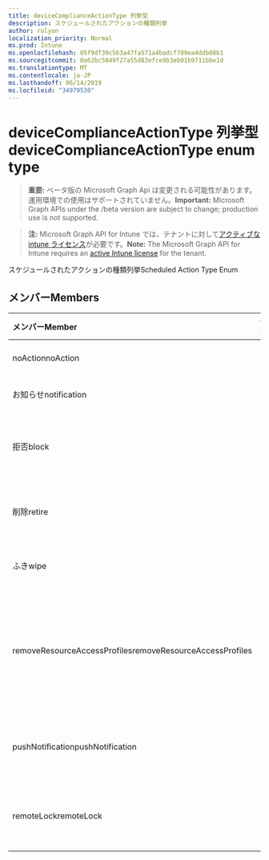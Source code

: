 ```yaml
---
title: deviceComplianceActionType 列挙型
description: スケジュールされたアクションの種類列挙
author: rolyon
localization_priority: Normal
ms.prod: Intune
ms.openlocfilehash: 05f9df39c563a47fa571a4badcf789ea4ddb08b1
ms.sourcegitcommit: 0a62bc5849f27a55d83efce9b3eb01b9711bbe1d
ms.translationtype: MT
ms.contentlocale: ja-JP
ms.lasthandoff: 06/14/2019
ms.locfileid: "34979530"
---
```

# <a name="devicecomplianceactiontype-enum-type"></a><span data-ttu-id="e3a7e-103">deviceComplianceActionType 列挙型</span><span class="sxs-lookup"><span data-stu-id="e3a7e-103">deviceComplianceActionType enum type</span></span>

> <span data-ttu-id="e3a7e-104">**重要:** ベータ版の Microsoft Graph Api は変更される可能性があります。運用環境での使用はサポートされていません。</span><span class="sxs-lookup"><span data-stu-id="e3a7e-104">**Important:** Microsoft Graph APIs under the /beta version are subject to change; production use is not supported.</span></span>

> <span data-ttu-id="e3a7e-105">**注:** Microsoft Graph API for Intune では、テナントに対して[アクティブな intune ライセンス](https://go.microsoft.com/fwlink/?linkid=839381)が必要です。</span><span class="sxs-lookup"><span data-stu-id="e3a7e-105">**Note:** The Microsoft Graph API for Intune requires an [active Intune license](https://go.microsoft.com/fwlink/?linkid=839381) for the tenant.</span></span>

<span data-ttu-id="e3a7e-106">スケジュールされたアクションの種類列挙</span><span class="sxs-lookup"><span data-stu-id="e3a7e-106">Scheduled Action Type Enum</span></span>

## <a name="members"></a><span data-ttu-id="e3a7e-107">メンバー</span><span class="sxs-lookup"><span data-stu-id="e3a7e-107">Members</span></span>
|<span data-ttu-id="e3a7e-108">メンバー</span><span class="sxs-lookup"><span data-stu-id="e3a7e-108">Member</span></span>|<span data-ttu-id="e3a7e-109">値</span><span class="sxs-lookup"><span data-stu-id="e3a7e-109">Value</span></span>|<span data-ttu-id="e3a7e-110">説明</span><span class="sxs-lookup"><span data-stu-id="e3a7e-110">Description</span></span>|
|:---|:---|:---|
|<span data-ttu-id="e3a7e-111">noAction</span><span class="sxs-lookup"><span data-stu-id="e3a7e-111">noAction</span></span>|<span data-ttu-id="e3a7e-112">.0</span><span class="sxs-lookup"><span data-stu-id="e3a7e-112">0</span></span>|<span data-ttu-id="e3a7e-113">アクションなし</span><span class="sxs-lookup"><span data-stu-id="e3a7e-113">No Action</span></span>|
|<span data-ttu-id="e3a7e-114">お知らせ</span><span class="sxs-lookup"><span data-stu-id="e3a7e-114">notification</span></span>|<span data-ttu-id="e3a7e-115">1-d</span><span class="sxs-lookup"><span data-stu-id="e3a7e-115">1</span></span>|<span data-ttu-id="e3a7e-116">通知の送信</span><span class="sxs-lookup"><span data-stu-id="e3a7e-116">Send Notification</span></span>|
|<span data-ttu-id="e3a7e-117">拒否</span><span class="sxs-lookup"><span data-stu-id="e3a7e-117">block</span></span>|<span data-ttu-id="e3a7e-118">pbm-2</span><span class="sxs-lookup"><span data-stu-id="e3a7e-118">2</span></span>|<span data-ttu-id="e3a7e-119">AAD でデバイスをブロックする</span><span class="sxs-lookup"><span data-stu-id="e3a7e-119">Block the device in AAD</span></span>|
|<span data-ttu-id="e3a7e-120">削除</span><span class="sxs-lookup"><span data-stu-id="e3a7e-120">retire</span></span>|<span data-ttu-id="e3a7e-121">1/3</span><span class="sxs-lookup"><span data-stu-id="e3a7e-121">3</span></span>|<span data-ttu-id="e3a7e-122">デバイスをインベントリから削除する</span><span class="sxs-lookup"><span data-stu-id="e3a7e-122">Retire the device</span></span>|
|<span data-ttu-id="e3a7e-123">ふき</span><span class="sxs-lookup"><span data-stu-id="e3a7e-123">wipe</span></span>|<span data-ttu-id="e3a7e-124">2/4</span><span class="sxs-lookup"><span data-stu-id="e3a7e-124">4</span></span>|<span data-ttu-id="e3a7e-125">デバイスをワイプする</span><span class="sxs-lookup"><span data-stu-id="e3a7e-125">Wipe the device</span></span>|
|<span data-ttu-id="e3a7e-126">removeResourceAccessProfiles</span><span class="sxs-lookup"><span data-stu-id="e3a7e-126">removeResourceAccessProfiles</span></span>|<span data-ttu-id="e3a7e-127">5</span><span class="sxs-lookup"><span data-stu-id="e3a7e-127">5</span></span>|<span data-ttu-id="e3a7e-128">デバイスからリソースアクセスプロファイルを削除する</span><span class="sxs-lookup"><span data-stu-id="e3a7e-128">Remove Resource Access Profiles from the device</span></span>|
|<span data-ttu-id="e3a7e-129">pushNotification</span><span class="sxs-lookup"><span data-stu-id="e3a7e-129">pushNotification</span></span>|<span data-ttu-id="e3a7e-130">9 </span><span class="sxs-lookup"><span data-stu-id="e3a7e-130">9</span></span>|<span data-ttu-id="e3a7e-131">デバイスへのプッシュ通知の送信</span><span class="sxs-lookup"><span data-stu-id="e3a7e-131">Send push notification to device</span></span>|
|<span data-ttu-id="e3a7e-132">remoteLock</span><span class="sxs-lookup"><span data-stu-id="e3a7e-132">remoteLock</span></span>|<span data-ttu-id="e3a7e-133">10 </span><span class="sxs-lookup"><span data-stu-id="e3a7e-133">10</span></span>|<span data-ttu-id="e3a7e-134">デバイスをリモートでロックする</span><span class="sxs-lookup"><span data-stu-id="e3a7e-134">Remotely lock the device</span></span>|





